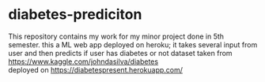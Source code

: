 # diabetes-prediciton
This repository contains my work for my minor project done in 5th semester.
this a ML web app deployed on heroku; it takes several input from user and then predicts if user has diabetes or not
dataset taken from https://www.kaggle.com/johndasilva/diabetes
<br> deployed on https://diabetespresent.herokuapp.com/
